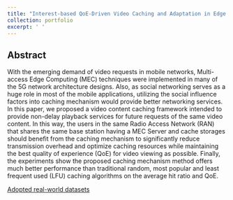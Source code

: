 ```yaml
---
title: "Interest-based QoE-Driven Video Caching and Adaptation in Edge Network"
collection: portfolio
excerpt: ' '
---
```

## Abstract

With the emerging demand of video requests in mobile networks, Multi-access Edge Computing (MEC) techniques were implemented in many of the 5G network architecture designs. Also, as social networking serves as a huge role in most of the mobile applications, utilizing the social influence factors into caching mechanism would provide better networking services. In this paper, we proposed a video content caching framework intended to provide non-delay playback services for future requests of the same video content. In this way, the users in the same Radio Access Network (RAN) that shares the same base station having a MEC Server and cache storages should benefit from the caching mechanism to significantly reduce transmission overhead and optimize caching resources while maintaining the best quality of experience (QoE) for video viewing as possible. Finally, the experiments show the proposed caching mechanism method offers much better performance than traditional random, most popular and least frequent used (LFU) caching algorithms on the average hit ratio and QoE.

[Adopted real-world datasets](http://traces.cs.umass.edu/index.php/Network/Network)
